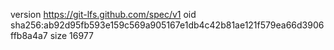 version https://git-lfs.github.com/spec/v1
oid sha256:ab92d95fb593e159c569a905167e1db4c42b81ae121f579ea66d3906ffb8a4a7
size 16977
